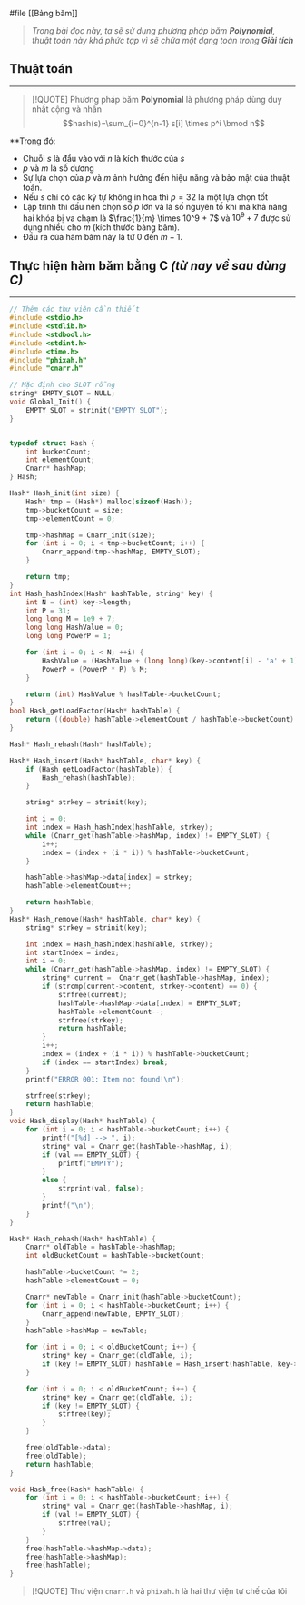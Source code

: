 #file [[Bảng băm]]

> _Trong bài đọc này, ta sẽ sử dụng phương pháp băm **Polynomial**, thuật toán này khá phức tạp vì sẽ chứa một dạng toán trong **Giải tích**_
## Thuật toán
---
> [!QUOTE] Phương pháp băm **Polynomial** là phương pháp dùng duy nhất cộng và nhân
> $$hash(s)=\sum_{i=0}^{n-1} s[i] \times p^i \bmod n$$

**Trong đó:
- Chuỗi $s$ là đầu vào với $n$ là kích thước của $s$
- $p$ và $m$ là số dương
- Sự lựa chọn của $p$ và $m$ ảnh hưởng đến hiệu năng và bảo mật của thuật toán.
- Nếu $s$ chỉ có các ký tự không in hoa thì $p = 32$ là một lựa chọn tốt
- Lập trình thi đấu nên chọn số $p$ lớn và là số nguyên tố khi mà khả năng hai khóa bị va chạm là $\frac{1}{m} \times 10^9 + 7$ và $10^9 + 7$ được sử dụng nhiều cho $m$ (kích thước bảng băm).
- Đầu ra của hàm băm này là từ $0$ đến $m - 1$.

## Thực hiện hàm băm bằng C _(từ nay về sau dùng C)_
---
``` c
// Thêm các thư viện cần thiết
#include <stdio.h>
#include <stdlib.h>
#include <stdbool.h>
#include <stdint.h>
#include <time.h>
#include "phixah.h"
#include "cnarr.h"

// Mặc định cho SLOT rỗng
string* EMPTY_SLOT = NULL;
void Global_Init() {
    EMPTY_SLOT = strinit("EMPTY_SLOT");
}


typedef struct Hash {
    int bucketCount;
    int elementCount;
    Cnarr* hashMap;
} Hash;

Hash* Hash_init(int size) {
    Hash* tmp = (Hash*) malloc(sizeof(Hash));
    tmp->bucketCount = size;
    tmp->elementCount = 0;

    tmp->hashMap = Cnarr_init(size);
    for (int i = 0; i < tmp->bucketCount; i++) {
        Cnarr_append(tmp->hashMap, EMPTY_SLOT);
    }

    return tmp;
}
int Hash_hashIndex(Hash* hashTable, string* key) {
    int N = (int) key->length;
    int P = 31;
    long long M = 1e9 + 7;
    long long HashValue = 0;
    long long PowerP = 1;

    for (int i = 0; i < N; ++i) {
        HashValue = (HashValue + (long long)(key->content[i] - 'a' + 1) * PowerP) % M;
        PowerP = (PowerP * P) % M;
    }

    return (int) HashValue % hashTable->bucketCount;
}
bool Hash_getLoadFactor(Hash* hashTable) {
    return ((double) hashTable->elementCount / hashTable->bucketCount) > 0.75;
}

Hash* Hash_rehash(Hash* hashTable);

Hash* Hash_insert(Hash* hashTable, char* key) {
    if (Hash_getLoadFactor(hashTable)) {
        Hash_rehash(hashTable);
    }

    string* strkey = strinit(key);

    int i = 0;
    int index = Hash_hashIndex(hashTable, strkey);
    while (Cnarr_get(hashTable->hashMap, index) != EMPTY_SLOT) {
        i++;
        index = (index + (i * i)) % hashTable->bucketCount;
    }

    hashTable->hashMap->data[index] = strkey;
    hashTable->elementCount++;

    return hashTable;
}
Hash* Hash_remove(Hash* hashTable, char* key) {
    string* strkey = strinit(key);

    int index = Hash_hashIndex(hashTable, strkey);
    int startIndex = index;
    int i = 0;
    while (Cnarr_get(hashTable->hashMap, index) != EMPTY_SLOT) {
        string* current =  Cnarr_get(hashTable->hashMap, index);
        if (strcmp(current->content, strkey->content) == 0) {
            strfree(current);
            hashTable->hashMap->data[index] = EMPTY_SLOT;
            hashTable->elementCount--;
            strfree(strkey);
            return hashTable;
        }
        i++;
        index = (index + (i * i)) % hashTable->bucketCount;
        if (index == startIndex) break;
    }
    printf("ERROR 001: Item not found!\n");

    strfree(strkey);
    return hashTable;
}
void Hash_display(Hash* hashTable) {
    for (int i = 0; i < hashTable->bucketCount; i++) {
        printf("[%d] --> ", i);
        string* val = Cnarr_get(hashTable->hashMap, i);
        if (val == EMPTY_SLOT) {
            printf("EMPTY");
        }
        else {
            strprint(val, false);
        }
        printf("\n");
    }
}

Hash* Hash_rehash(Hash* hashTable) {
    Cnarr* oldTable = hashTable->hashMap;
    int oldBucketCount = hashTable->bucketCount;

    hashTable->bucketCount *= 2;
    hashTable->elementCount = 0;

    Cnarr* newTable = Cnarr_init(hashTable->bucketCount);
    for (int i = 0; i < hashTable->bucketCount; i++) {
        Cnarr_append(newTable, EMPTY_SLOT);
    }
    hashTable->hashMap = newTable;

    for (int i = 0; i < oldBucketCount; i++) {
        string* key = Cnarr_get(oldTable, i);
        if (key != EMPTY_SLOT) hashTable = Hash_insert(hashTable, key->content);
    }

    for (int i = 0; i < oldBucketCount; i++) {
        string* key = Cnarr_get(oldTable, i);
        if (key != EMPTY_SLOT) {
            strfree(key);
        }
    }

    free(oldTable->data);
    free(oldTable);
    return hashTable;
}

void Hash_free(Hash* hashTable) {
    for (int i = 0; i < hashTable->bucketCount; i++) {
        string* val = Cnarr_get(hashTable->hashMap, i);
        if (val != EMPTY_SLOT) {
            strfree(val);
        }
    }
    free(hashTable->hashMap->data);
    free(hashTable->hashMap);
    free(hashTable);
}
```

> [!QUOTE] Thư viện `cnarr.h` và `phixah.h` là hai thư viện tự chế của tôi

